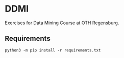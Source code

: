 # DDMI

Exercises for Data Mining Course at OTH Regensburg.

## Requirements
```python3 -m pip install -r requirements.txt```